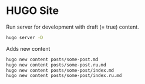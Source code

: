 # HUGO Site

Run server for development with draft (= true) content.

```bash
hugo server -D
```

Adds new content

```bash
hugo new content posts/some-post.md
hugo new content posts/some-post.ru.md
hugo new content posts/some-post/index.md
hugo new content posts/some-post/index.ru.md
```
